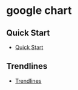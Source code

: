 # google chart
## Quick Start
* [Quick Start](https://developers.google.com/chart/interactive/docs/quick_start)

## Trendlines
* [Trendlines](https://developers.google.com/chart/interactive/docs/gallery/trendlines)